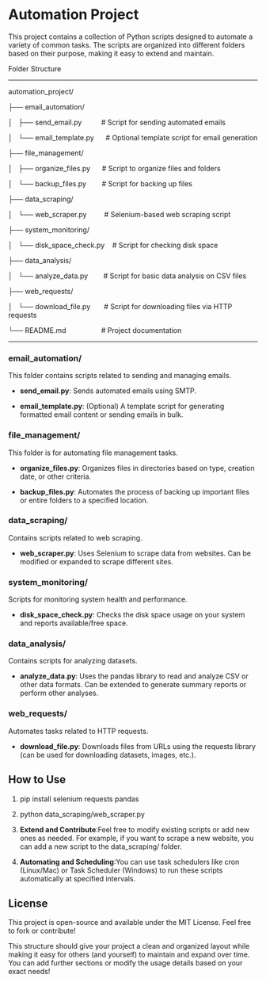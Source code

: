 Automation Project
==================

This project contains a collection of Python scripts designed to automate a variety of common tasks. The scripts are organized into different folders based on their purpose, making it easy to extend and maintain.

Folder Structure

----------------

automation_project/

├── email_automation/

│   ├── send_email.py            # Script for sending automated emails

│   └── email_template.py      # Optional template script for email generation

├── file_management/

│   ├── organize_files.py      # Script to organize files and folders

│   └── backup_files.py        # Script for backing up files

├── data_scraping/

│   └── web_scraper.py         # Selenium-based web scraping script

├── system_monitoring/

│   └── disk_space_check.py    # Script for checking disk space

├── data_analysis/

│   └── analyze_data.py        # Script for basic data analysis on CSV files

├── web_requests/

│   └── download_file.py       # Script for downloading files via HTTP requests

└── README.md                  # Project documentation  

------------------------

### email\_automation/

This folder contains scripts related to sending and managing emails.

*   **send\_email.py**: Sends automated emails using SMTP.
    
*   **email\_template.py**: (Optional) A template script for generating formatted email content or sending emails in bulk.
    

### file\_management/

This folder is for automating file management tasks.

*   **organize\_files.py**: Organizes files in directories based on type, creation date, or other criteria.
    
*   **backup\_files.py**: Automates the process of backing up important files or entire folders to a specified location.
    

### data\_scraping/

Contains scripts related to web scraping.

*   **web\_scraper.py**: Uses Selenium to scrape data from websites. Can be modified or expanded to scrape different sites.
    

### system\_monitoring/

Scripts for monitoring system health and performance.

*   **disk\_space\_check.py**: Checks the disk space usage on your system and reports available/free space.
    

### data\_analysis/

Contains scripts for analyzing datasets.

*   **analyze\_data.py**: Uses the pandas library to read and analyze CSV or other data formats. Can be extended to generate summary reports or perform other analyses.
    

### web\_requests/

Automates tasks related to HTTP requests.

*   **download\_file.py**: Downloads files from URLs using the requests library (can be used for downloading datasets, images, etc.).
    

How to Use
----------

1.  pip install selenium requests pandas
    
2.  python data\_scraping/web\_scraper.py
    
3.  **Extend and Contribute**:Feel free to modify existing scripts or add new ones as needed. For example, if you want to scrape a new website, you can add a new script to the data\_scraping/ folder.
    
4.  **Automating and Scheduling**:You can use task schedulers like cron (Linux/Mac) or Task Scheduler (Windows) to run these scripts automatically at specified intervals.
    

License
-------

This project is open-source and available under the MIT License. Feel free to fork or contribute!

This structure should give your project a clean and organized layout while making it easy for others (and yourself) to maintain and expand over time. You can add further sections or modify the usage details based on your exact needs!